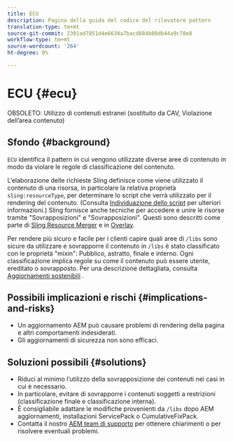 ```yaml
---
title: ECU
description: Pagina della guida del codice del rilevatore pattern
translation-type: tm+mt
source-git-commit: 2391ad7851d4e6634a7bacd684b08db44a9c78e8
workflow-type: tm+mt
source-wordcount: '264'
ht-degree: 0%

---
```



# ECU {#ecu}

OBSOLETO: Utilizzo di contenuti estranei (sostituito da CAV, Violazione dell’area contenuto)

## Sfondo {#background}

`ECU` identifica il pattern in cui vengono utilizzate diverse aree di contenuto in modo da violare le regole di classificazione del contenuto.

L’elaborazione delle richieste Sling definisce come viene utilizzato il contenuto di una risorsa, in particolare la relativa proprietà `sling:resourceType`, per determinare lo script che verrà utilizzato per il rendering del contenuto. (Consulta [Individuazione dello script](https://experienceleague.adobe.com/docs/experience-manager-65/developing/introduction/the-basics.html#locating-the-script) per ulteriori informazioni.) Sling fornisce anche tecniche per accedere e unire le risorse tramite &quot;Sovrapposizioni&quot; e &quot;Sovrapposizioni&quot;. Questi sono descritti come parte di [Sling Resource Merger](https://experienceleague.adobe.com/docs/experience-manager-65/developing/platform/sling-resource-merger.html) e in [Overlay](https://experienceleague.adobe.com/docs/experience-manager-65/developing/platform/overlays.html).

Per rendere più sicuro e facile per i clienti capire quali aree di `/libs` sono sicure da utilizzare e sovrapporre il contenuto in `/libs` è stato classificato con le proprietà &quot;mixin&quot;: Pubblico, astratto, finale e interno. Ogni classificazione implica regole su come il contenuto può essere utente, ereditato o sovrapposto. Per una descrizione dettagliata, consulta [Aggiornamenti sostenibili](https://experienceleague.adobe.com/docs/experience-manager-65/deploying/upgrading/sustainable-upgrades.html) .

## Possibili implicazioni e rischi {#implications-and-risks}

* Un aggiornamento AEM può causare problemi di rendering della pagina e altri comportamenti indesiderati.
* Gli aggiornamenti di sicurezza non sono efficaci.

## Soluzioni possibili {#solutions}

* Riduci al minimo l’utilizzo della sovrapposizione dei contenuti nei casi in cui è necessario.
* In particolare, evitare di sovrapporre i contenuti soggetti a restrizioni (classificazione finale e classificazione interna).
* È consigliabile adattare le modifiche provenienti da `/libs` dopo AEM aggiornamenti, installazioni ServicePack o CumulativeFixPack.
* Contatta il nostro [AEM team di supporto](https://helpx.adobe.com/enterprise/using/support-for-experience-cloud.html) per ottenere chiarimenti o per risolvere eventuali problemi.
